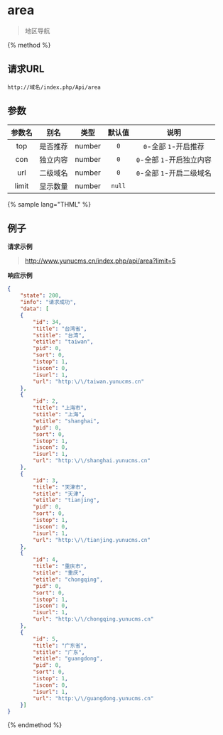 # area

> 地区导航

{% method %}

## 请求URL

    http://域名/index.php/Api/area

## 参数

|参数名|别名|类型|默认值|说明|
|:----:|:--:|:--:|:----:|:--:|
|top|是否推荐|number|`0`|`0`-全部 `1`-开启推荐|
|con|独立内容|number|`0`|`0`-全部 `1`-开启独立内容|
|url|二级域名|number|`0`|`0`-全部 `1`-开启二级域名|
|limit|显示数量|number|`null`|&nbsp;|

{% sample lang="THML" %}

## 例子

**请求示例**

> http://www.yunucms.cn/index.php/api/area?limit=5

**响应示例**

```json
{
    "state": 200,
    "info": "请求成功",
    "data": [
    {
        "id": 34,
        "title": "台湾省",
        "stitle": "台湾",
        "etitle": "taiwan",
        "pid": 0,
        "sort": 0,
        "istop": 1,
        "iscon": 0,
        "isurl": 1,
        "url": "http:\/\/taiwan.yunucms.cn"
    },
    {
        "id": 2,
        "title": "上海市",
        "stitle": "上海",
        "etitle": "shanghai",
        "pid": 0,
        "sort": 0,
        "istop": 1,
        "iscon": 0,
        "isurl": 1,
        "url": "http:\/\/shanghai.yunucms.cn"
    },
    {
        "id": 3,
        "title": "天津市",
        "stitle": "天津",
        "etitle": "tianjing",
        "pid": 0,
        "sort": 0,
        "istop": 1,
        "iscon": 0,
        "isurl": 1,
        "url": "http:\/\/tianjing.yunucms.cn"
    },
    {
        "id": 4,
        "title": "重庆市",
        "stitle": "重庆",
        "etitle": "chongqing",
        "pid": 0,
        "sort": 0,
        "istop": 1,
        "iscon": 0,
        "isurl": 1,
        "url": "http:\/\/chongqing.yunucms.cn"
    },
    {
        "id": 5,
        "title": "广东省",
        "stitle": "广东",
        "etitle": "guangdong",
        "pid": 0,
        "sort": 0,
        "istop": 1,
        "iscon": 0,
        "isurl": 1,
        "url": "http:\/\/guangdong.yunucms.cn"
    }]
}
```

{% endmethod %}
